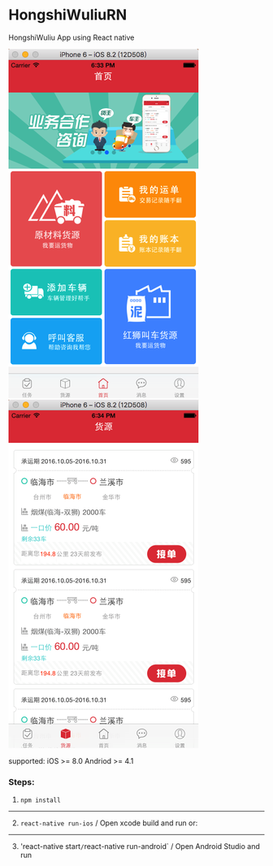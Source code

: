 # HongshiWuliuRN
HongshiWuliu App using React native 

![image](https://github.com/Ghstart/HongshiWuliuRN/blob/master/sources/Snip20161026_1.png)
![image](https://github.com/Ghstart/HongshiWuliuRN/blob/master/sources/Snip20161026_2.png)


supported:
iOS >= 8.0
Andriod >= 4.1

### Steps:
1. `npm install`
---
2. `react-native run-ios` / Open xcode build and run
or:
---
3. 'react-native start` / `react-native run-android` / Open Android Studio and run

